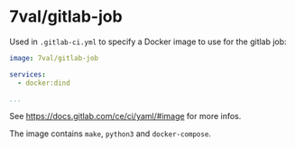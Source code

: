 # 7val/gitlab-job

Used in `.gitlab-ci.yml` to specify a Docker image to use for the gitlab job:

```yml
image: 7val/gitlab-job

services:
  - docker:dind

...
```
See https://docs.gitlab.com/ce/ci/yaml/#image for more infos.

The image contains `make`, `python3` and `docker-compose`.
